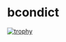 # bcondict

[![trophy](https://github-profile-trophy.vercel.app/?username=bcondict&theme=dracula&margin-w=2)](https://github.com/bcondict/github-profile-trophy)
